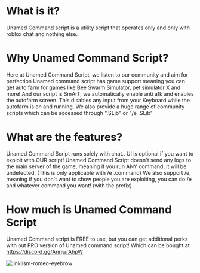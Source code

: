 # What is it?
Unamed Command script is a utility script that operates only and only with
roblox chat and nothing else.
# Why Unamed Command Script?
Here at Unamed Command Script, we listen to our community and aim for perfection
Unamed command script has game support meaning you can get auto farm for games like
Bee Swarm Simulator, pet simulator X and more! And our script is SmArT, we automatically enable 
anti afk and enables the autofarm screen. This disables any input from your Keyboard while the
autofarm is on and running. We also provide a huge range of community scripts which can be accessed
through ".SLib" or "/e .SLib"
# What are the features?
Unamed Command Script runs solely with chat.. UI is optional if you want to exploit with OUR script!
Unamed Command Script doesn't send any logs to the main server of the game, meaning if you run ANY command,
it will be undetected. (This is only applicable with /e .command)
We also support /e, meaning if you don't want to show people you are exploiting, you can do /e and whatever command you want!
(with the prefix)
# How much is Unamed Command Script
Unamed Command script is FREE to use, but you can get additional perks with out PRO version of Unamed command script!
Which can be bought at https://discord.gg/AnrjwrAhpW






![jinkiism-romeo-eyebrow](https://user-images.githubusercontent.com/111591434/188850200-3c7f8e0f-1d4f-4cc0-95cf-248dbcfe4f89.gif)

